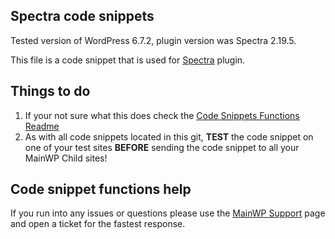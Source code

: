 ## Spectra code snippets

Tested version of WordPress 6.7.2, plugin version was Spectra 2.19.5.

This file is a code snippet that is used for [Spectra](https://wordpress.org/plugins/ultimate-addons-for-gutenberg/) plugin. 

## Things to do

1. If your not sure what this does check the [Code Snippets Functions Readme](https://github.com/mainwp/Code-Snippets-Functions/blob/master/README.md)
2. As with all code snippets located in this git, **TEST** the code snippet on one of your test sites **BEFORE** sending the code snippet to all your MainWP Child sites!

## Code snippet functions help

If you run into any issues or questions please use the [MainWP Support](https://mainwp.com/support/) page and open a ticket for the fastest response.
